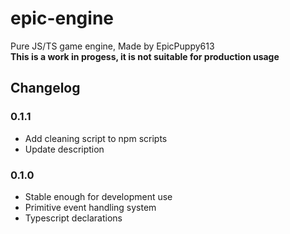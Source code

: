 # epic-engine

Pure JS/TS game engine, Made by EpicPuppy613  
**This is a work in progess, it is not suitable for production usage**

## Changelog

### 0.1.1

- Add cleaning script to npm scripts
- Update description

### 0.1.0

- Stable enough for development use
- Primitive event handling system
- Typescript declarations
